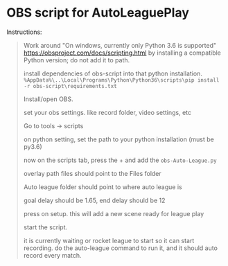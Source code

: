 # OBS script for AutoLeaguePlay

Instructions:

> Work around "On windows, currently only Python 3.6 is supported" https://obsproject.com/docs/scripting.html by installing a compatible Python version; do not add it to path.
>
> install dependencies of obs-script into that python installation.
> `%AppData%\..\Local\Programs\Python\Python36\scripts\pip install -r obs-script\requirements.txt`
>
> Install/open OBS.
>
> set your obs settings. like record folder, video settings, etc
>
> Go to tools -> scripts
>
> on python setting, set the path to your python installation (must be py3.6)
>
> now on the scripts tab, press the + and add the `obs-Auto-League.py`
>
> overlay path files should point to the Files folder
>
> Auto league folder should point to where auto league is
>
> goal delay should be 1.65,
> end delay should be 12
>
> press on setup. this will add a new scene ready for league play
>
> start the script.
>
> it is currently waiting or rocket league to start so it can start recording.
> do the auto-league command to run it, and it should auto record every match.
